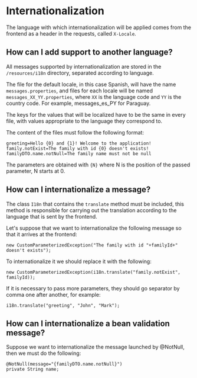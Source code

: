 # Internationalization

The language with which internationalization will be applied comes from the frontend as a header in the requests, called `X-Locale`.


## How can I add support to another language?

All messages supported by internationalization are stored in the `/resources/i18n` directory, separated according to language.

The file for the default locale, in this case Spanish, will have the name `messages.properties`, and files for each locale will be named `messages_XX_YY.properties`, where `XX` is the language code and `YY` is the country code. For example, messages_es_PY for Paraguay.

The keys for the values that will be localized have to be the same in every file, with values appropriate to the language they correspond to. 


The content of the files must follow the following format:

```
greeting=Hello {0} and {1}! Welcome to the application!
family.notExist=The family with id {0} doesn't exists!
familyDTO.name.notNull=The family name must not be null
```

The parameters are obtained with `{N}` where N is the position of the passed parameter, N starts at 0.


## How can I internationalize a message?

The class `I18n` that contains the `translate` method must be included, this method is responsible for carrying out the translation according to the language that is sent by the frontend.

Let's suppose that we want to internationalize the following message so that it arrives at the frontend:

```
new CustomParameterizedException("The family with id "+familyId+" doesn't exists");
```

To internationalize it we should replace it with the following:

```
new CustomParameterizedException(i18n.translate("family.notExist", familyId));
```

If it is necessary to pass more parameters, they should go separator by comma one after another, for example:

```
i18n.translate("greeting", "John", "Mark");
```

## How can I internationalize a bean validation message?

Suppose we want to internationalize the message launched by @NotNull, then we must do the following:

```
@NotNull(message="{familyDTO.name.notNull}")
private String name;
```